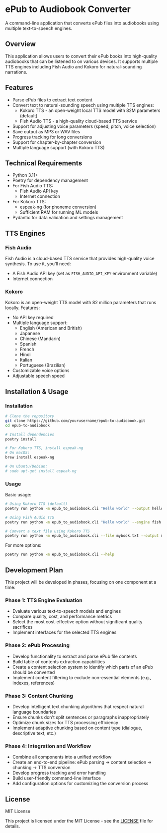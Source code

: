 # ePub to Audiobook Converter

A command-line application that converts ePub files into audiobooks using multiple text-to-speech engines.

## Overview

This application allows users to convert their ePub books into high-quality audiobooks that can be listened to on various devices. It supports multiple TTS engines including Fish Audio and Kokoro for natural-sounding narrations.

## Features

- Parse ePub files to extract text content
- Convert text to natural-sounding speech using multiple TTS engines:
  - Kokoro TTS - an open-weight local TTS model with 82M parameters (default)
  - Fish Audio TTS - a high-quality cloud-based TTS service
- Support for adjusting voice parameters (speed, pitch, voice selection)
- Save output as MP3 or WAV files
- Progress tracking for long conversions
- Support for chapter-by-chapter conversion
- Multiple language support (with Kokoro TTS)

## Technical Requirements

- Python 3.11+
- Poetry for dependency management
- For Fish Audio TTS:
  - Fish Audio API key
  - Internet connection
- For Kokoro TTS:
  - espeak-ng (for phoneme conversion)
  - Sufficient RAM for running ML models
- Pydantic for data validation and settings management

## TTS Engines

### Fish Audio

Fish Audio is a cloud-based TTS service that provides high-quality voice synthesis. To use it, you'll need:
- A Fish Audio API key (set as `FISH_AUDIO_API_KEY` environment variable)
- Internet connection

### Kokoro

Kokoro is an open-weight TTS model with 82 million parameters that runs locally. Features:
- No API key required
- Multiple language support:
  - English (American and British)
  - Japanese
  - Chinese (Mandarin)
  - Spanish
  - French
  - Hindi
  - Italian
  - Portuguese (Brazilian)
- Customizable voice options
- Adjustable speech speed

## Installation & Usage

### Installation

```bash
# Clone the repository
git clone https://github.com/yourusername/epub-to-audiobook.git
cd epub-to-audiobook

# Install dependencies
poetry install

# For Kokoro TTS, install espeak-ng
# On macOS:
brew install espeak-ng

# On Ubuntu/Debian:
# sudo apt-get install espeak-ng
```

### Usage

Basic usage:

```bash
# Using Kokoro TTS (default)
poetry run python -m epub_to_audiobook.cli "Hello world" --output hello.wav

# Using Fish Audio TTS
poetry run python -m epub_to_audiobook.cli "Hello world" --engine fish --output hello.wav

# Convert a text file using Kokoro TTS
poetry run python -m epub_to_audiobook.cli --file mybook.txt --output mybook.mp3 --format mp3 --voice af_heart
```

For more options:

```bash
poetry run python -m epub_to_audiobook.cli --help
```

## Development Plan

This project will be developed in phases, focusing on one component at a time:

### Phase 1: TTS Engine Evaluation
- Evaluate various text-to-speech models and engines
- Compare quality, cost, and performance metrics
- Select the most cost-effective option without significant quality sacrifices
- Implement interfaces for the selected TTS engines

### Phase 2: ePub Processing
- Develop functionality to extract and parse ePub file contents
- Build table of contents extraction capabilities
- Create a content selection system to identify which parts of an ePub should be converted
- Implement content filtering to exclude non-essential elements (e.g., indexes, references)

### Phase 3: Content Chunking
- Develop intelligent text chunking algorithms that respect natural language boundaries
- Ensure chunks don't split sentences or paragraphs inappropriately
- Optimize chunk sizes for TTS processing efficiency
- Implement adaptive chunking based on content type (dialogue, descriptive text, etc.)

### Phase 4: Integration and Workflow
- Combine all components into a unified workflow
- Create an end-to-end pipeline: ePub parsing → content selection → chunking → TTS conversion
- Develop progress tracking and error handling
- Build user-friendly command-line interface
- Add configuration options for customizing the conversion process

## License

MIT License

This project is licensed under the MIT License - see the [LICENSE](LICENSE) file for details.
